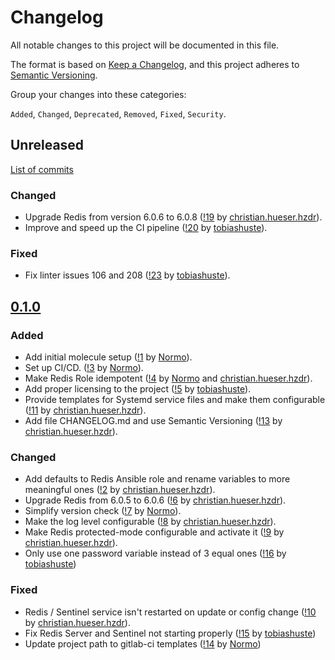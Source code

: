 <!--
SPDX-FileCopyrightText: 2020 Helmholtz Centre for Environmental Research (UFZ)
SPDX-FileCopyrightText: 2020 Helmholtz-Zentrum Dresden-Rossendorf (HZDR)

SPDX-License-Identifier: Apache-2.0
-->

# Changelog

All notable changes to this project will be documented in this file.

The format is based on [Keep a Changelog](https://keepachangelog.com/en/1.0.0/),
and this project adheres to [Semantic Versioning](https://semver.org/spec/v2.0.0.html).

Group your changes into these categories:

`Added`, `Changed`, `Deprecated`, `Removed`, `Fixed`, `Security`.

## Unreleased

[List of commits](https://gitlab.com/hifis/ansible/redis-role/-/compare/v0.1.0...master)

### Changed
- Upgrade Redis from version 6.0.6 to 6.0.8
  ([!19](https://gitlab.com/hifis/ansible/redis-role/-/merge_requests/19) 
  by [christian.hueser.hzdr](https://gitlab.com/christian.hueser.hzdr)).
- Improve and speed up the CI pipeline
  ([!20](https://gitlab.com/hifis/ansible/redis-role/-/merge_requests/20) 
  by [tobiashuste](https://gitlab.com/tobiashuste)).

### Fixed
- Fix linter issues 106 and 208
  ([!23](https://gitlab.com/hifis/ansible/redis-role/-/merge_requests/23) 
  by [tobiashuste](https://gitlab.com/tobiashuste)).

## [0.1.0](https://gitlab.com/hifis/ansible/redis-role/-/releases/v0.1.0)

### Added
- Add initial molecule setup
([!1](https://gitlab.com/hifis/ansible/redis-role/-/merge_requests/1) 
by [Normo](https://gitlab.com/Normo)).
- Set up CI/CD.
([!3](https://gitlab.com/hifis/ansible/redis-role/-/merge_requests/3)
by [Normo](https://gitlab.com/Normo)).
- Make Redis Role idempotent
([!4](https://gitlab.com/hifis/ansible/redis-role/-/merge_requests/4)
by [Normo](https://gitlab.com/Normo) and [christian.hueser.hzdr](https://gitlab.com/christian.hueser.hzdr)).
- Add proper licensing to the project
([!5](https://gitlab.com/hifis/ansible/redis-role/-/merge_requests/5)
by [tobiashuste](https://gitlab.com/tobiashuste)).
- Provide templates for Systemd service files and make them configurable
([!11](https://gitlab.com/hifis/ansible/redis-role/-/merge_requests/11)
by [christian.hueser.hzdr](https://gitlab.com/christian.hueser.hzdr)).
- Add file CHANGELOG.md and use Semantic Versioning
([!13](https://gitlab.com/hifis/ansible/redis-role/-/merge_requests/13)
by [christian.hueser.hzdr](https://gitlab.com/christian.hueser.hzdr)).

### Changed
- Add defaults to Redis Ansible role and rename variables to more meaningful ones
([!2](https://gitlab.com/hifis/ansible/redis-role/-/merge_requests/2)
by [christian.hueser.hzdr](https://gitlab.com/christian.hueser.hzdr)).
- Upgrade Redis from 6.0.5 to 6.0.6
([!6](https://gitlab.com/hifis/ansible/redis-role/-/merge_requests/6)
by [christian.hueser.hzdr](https://gitlab.com/christian.hueser.hzdr)).
- Simplify version check
([!7](https://gitlab.com/hifis/ansible/redis-role/-/merge_requests/7)
by [Normo](https://gitlab.com/Normo)).
- Make the log level configurable
([!8](https://gitlab.com/hifis/ansible/redis-role/-/merge_requests/8)
by [christian.hueser.hzdr](https://gitlab.com/christian.hueser.hzdr)).
- Make Redis protected-mode configurable and activate it
([!9](https://gitlab.com/hifis/ansible/redis-role/-/merge_requests/9)
by [christian.hueser.hzdr](https://gitlab.com/christian.hueser.hzdr)).
- Only use one password variable instead of 3 equal ones
([!16](https://gitlab.com/hifis/ansible/redis-role/-/merge_requests/16)
by [tobiashuste](https://gitlab.com/tobiashuste))

### Fixed
- Redis / Sentinel service isn't restarted on update or config change
([!10](https://gitlab.com/hifis/ansible/redis-role/-/merge_requests/10)
by [christian.hueser.hzdr](https://gitlab.com/christian.hueser.hzdr)).
- Fix Redis Server and Sentinel not starting properly
([!15](https://gitlab.com/hifis/ansible/redis-role/-/merge_requests/15)
by [tobiashuste](https://gitlab.com/tobiashuste))
- Update project path to gitlab-ci templates
([!14](https://gitlab.com/hifis/ansible/redis-role/-/merge_requests/14)
by [Normo](https://gitlab.com/Normo))
